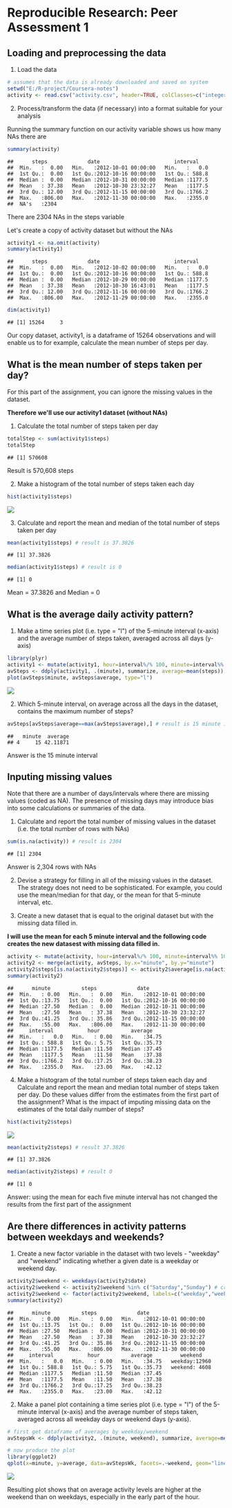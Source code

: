 # Reproducible Research: Peer Assessment 1

## Loading and preprocessing the data

1. Load the data


```r
# assumes that the data is already downloaded and saved on system
setwd("E:/R-project/Coursera-notes")
activity <- read.csv("activity.csv", header=TRUE, colClasses=c("integer","POSIXct","integer"))
```

2. Process/transform the data (if necessary) into a format suitable for your analysis

Running the summary function on our activity variable shows us how many NAs there are


```r
summary(activity)
```

```
##      steps             date                        interval     
##  Min.   :  0.00   Min.   :2012-10-01 00:00:00   Min.   :   0.0  
##  1st Qu.:  0.00   1st Qu.:2012-10-16 00:00:00   1st Qu.: 588.8  
##  Median :  0.00   Median :2012-10-31 00:00:00   Median :1177.5  
##  Mean   : 37.38   Mean   :2012-10-30 23:32:27   Mean   :1177.5  
##  3rd Qu.: 12.00   3rd Qu.:2012-11-15 00:00:00   3rd Qu.:1766.2  
##  Max.   :806.00   Max.   :2012-11-30 00:00:00   Max.   :2355.0  
##  NA's   :2304
```

There are 2304 NAs in the steps variable

Let's create a copy of activity dataset but without the NAs


```r
activity1 <- na.omit(activity)
summary(activity1)
```

```
##      steps             date                        interval     
##  Min.   :  0.00   Min.   :2012-10-02 00:00:00   Min.   :   0.0  
##  1st Qu.:  0.00   1st Qu.:2012-10-16 00:00:00   1st Qu.: 588.8  
##  Median :  0.00   Median :2012-10-29 00:00:00   Median :1177.5  
##  Mean   : 37.38   Mean   :2012-10-30 16:43:01   Mean   :1177.5  
##  3rd Qu.: 12.00   3rd Qu.:2012-11-16 00:00:00   3rd Qu.:1766.2  
##  Max.   :806.00   Max.   :2012-11-29 00:00:00   Max.   :2355.0
```

```r
dim(activity1)
```

```
## [1] 15264     3
```

Our copy dataset, activity1, is a dataframe of 15264 observations and will enable us to for example, calculate the mean number of steps per day. 

## What is the mean number of steps taken per day?

For this part of the assignment, you can ignore the missing values in the dataset.

**Therefore we'll use our activity1 dataset (without NAs)**

1. Calculate the total number of steps taken per day


```r
totalStep <- sum(activity1$steps)
totalStep
```

```
## [1] 570608
```
Result is 570,608 steps

2. Make a histogram of the total number of steps taken each day

```r
hist(activity1$steps)
```

![](PA1_template_files/figure-html/unnamed-chunk-5-1.png) 

3. Calculate and report the mean and median of the total number of steps taken per day

```r
mean(activity1$steps) # result is 37.3826
```

```
## [1] 37.3826
```

```r
median(activity1$steps) # result is 0
```

```
## [1] 0
```
Mean = 37.3826 and Median = 0

## What is the average daily activity pattern?

1. Make a time series plot (i.e. type = "l") of the 5-minute interval (x-axis) and the average number of steps taken, averaged across all days (y-axis)


```r
library(plyr)
activity1 <- mutate(activity1, hour=interval%/% 100, minute=interval%% 100)
avSteps <- ddply(activity1, .(minute), summarize, average=mean(steps))
plot(avSteps$minute, avSteps$average, type="l")
```

![](PA1_template_files/figure-html/unnamed-chunk-7-1.png) 

2. Which 5-minute interval, on average across all the days in the dataset, contains the maximum number of steps?


```r
avSteps[avSteps$average==max(avSteps$average),] # result is 15 minute interval
```

```
##   minute  average
## 4     15 42.11871
```
Answer is the 15 minute interval

## Inputing missing values

Note that there are a number of days/intervals where there are missing values (coded as NA). The presence of missing days may introduce bias into some calculations or summaries of the data.

1. Calculate and report the total number of missing values in the dataset (i.e. the total number of rows with NAs)


```r
sum(is.na(activity)) # result is 2304
```

```
## [1] 2304
```
Answer is 2,304 rows with NAs

2. Devise a strategy for filling in all of the missing values in the dataset. The strategy does not need to be sophisticated. For example, you could use the mean/median for that day, or the mean for that 5-minute interval, etc.

3. Create a new dataset that is equal to the original dataset but with the missing data filled in.

**I will use the mean for each 5 minute interval and the following code creates the new datasest with missing data filled in.**


```r
activity <- mutate(activity, hour=interval%/% 100, minute=interval%% 100)
activity2 <- merge(activity, avSteps, by.x="minute", by.y="minute")
activity2$steps[is.na(activity2$steps)] <- activity2$average[is.na(activity2$steps)] # replaces NA values in steps column with equivalent position in average column
summary(activity2)
```

```
##      minute          steps             date                    
##  Min.   : 0.00   Min.   :  0.00   Min.   :2012-10-01 00:00:00  
##  1st Qu.:13.75   1st Qu.:  0.00   1st Qu.:2012-10-16 00:00:00  
##  Median :27.50   Median :  0.00   Median :2012-10-31 00:00:00  
##  Mean   :27.50   Mean   : 37.38   Mean   :2012-10-30 23:32:27  
##  3rd Qu.:41.25   3rd Qu.: 35.86   3rd Qu.:2012-11-15 00:00:00  
##  Max.   :55.00   Max.   :806.00   Max.   :2012-11-30 00:00:00  
##     interval           hour          average     
##  Min.   :   0.0   Min.   : 0.00   Min.   :34.75  
##  1st Qu.: 588.8   1st Qu.: 5.75   1st Qu.:35.73  
##  Median :1177.5   Median :11.50   Median :37.45  
##  Mean   :1177.5   Mean   :11.50   Mean   :37.38  
##  3rd Qu.:1766.2   3rd Qu.:17.25   3rd Qu.:38.23  
##  Max.   :2355.0   Max.   :23.00   Max.   :42.12
```

4. Make a histogram of the total number of steps taken each day and Calculate and report the mean and median total number of steps taken per day. Do these values differ from the estimates from the first part of the assignment? What is the impact of imputing missing data on the estimates of the total daily number of steps?


```r
hist(activity2$steps)
```

![](PA1_template_files/figure-html/unnamed-chunk-11-1.png) 

```r
mean(activity2$steps) # result 37.3826
```

```
## [1] 37.3826
```

```r
median(activity2$steps) # result 0
```

```
## [1] 0
```

Answer: using the mean for each five minute interval has not changed the results from the first part of the assignment

## Are there differences in activity patterns between weekdays and weekends?

1. Create a new factor variable in the dataset with two levels - "weekday" and "weekend" indicating whether a given date is a weekday or weekend day.


```r
activity2$weekend <- weekdays(activity2$date)
activity2$weekend <- activity2$weekend %in% c("Saturday","Sunday") # creates a column showing if 
activity2$weekend <- factor(activity2$weekend, labels=c("weekday","weekend"))
summary(activity2)
```

```
##      minute          steps             date                    
##  Min.   : 0.00   Min.   :  0.00   Min.   :2012-10-01 00:00:00  
##  1st Qu.:13.75   1st Qu.:  0.00   1st Qu.:2012-10-16 00:00:00  
##  Median :27.50   Median :  0.00   Median :2012-10-31 00:00:00  
##  Mean   :27.50   Mean   : 37.38   Mean   :2012-10-30 23:32:27  
##  3rd Qu.:41.25   3rd Qu.: 35.86   3rd Qu.:2012-11-15 00:00:00  
##  Max.   :55.00   Max.   :806.00   Max.   :2012-11-30 00:00:00  
##     interval           hour          average         weekend     
##  Min.   :   0.0   Min.   : 0.00   Min.   :34.75   weekday:12960  
##  1st Qu.: 588.8   1st Qu.: 5.75   1st Qu.:35.73   weekend: 4608  
##  Median :1177.5   Median :11.50   Median :37.45                  
##  Mean   :1177.5   Mean   :11.50   Mean   :37.38                  
##  3rd Qu.:1766.2   3rd Qu.:17.25   3rd Qu.:38.23                  
##  Max.   :2355.0   Max.   :23.00   Max.   :42.12
```

2. Make a panel plot containing a time series plot (i.e. type = "l") of the 5-minute interval (x-axis) and the average number of steps taken, averaged across all weekday days or weekend days (y-axis). 


```r
# first get dataframe of averages by weekday/weekend
avStepsWk <- ddply(activity2, .(minute, weekend), summarize, average=mean(steps))

# now produce the plot
library(ggplot2)
qplot(x=minute, y=average, data=avStepsWk, facets=.~weekend, geom="line", ylab=c("Average number of steps"))
```

![](PA1_template_files/figure-html/unnamed-chunk-13-1.png) 

Resulting plot shows that on average activity levels are higher at the weekend than on weekdays, especially in the early part of the hour.

